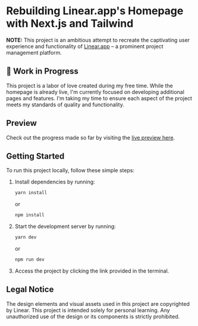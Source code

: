 # Rebuilding Linear.app's Homepage with Next.js and Tailwind

**NOTE:** This project is an ambitious attempt to recreate the captivating user experience and functionality of [Linear.app](https://linear.app/) – a prominent project management platform. 

## 🚧 Work in Progress

This project is a labor of love created during my free time. While the homepage is already live, I'm currently focused on developing additional pages and features. I'm taking my time to ensure each aspect of the project meets my standards of quality and functionality. 

## Preview

Check out the progress made so far by visiting the [live preview here](https://rebuild-linear-app-green.vercel.app/).

## Getting Started

To run this project locally, follow these simple steps:

1. Install dependencies by running:
    ```bash
    yarn install
    ```
    or
    ```bash
    npm install
    ```

2. Start the development server by running:
    ```bash
    yarn dev
    ```
    or
    ```bash
    npm run dev
    ```

3. Access the project by clicking the link provided in the terminal.

## Legal Notice

The design elements and visual assets used in this project are copyrighted by Linear. This project is intended solely for personal learning. Any unauthorized use of the design or its components is strictly prohibited.


